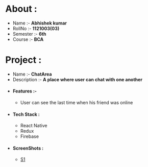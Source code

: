 # About : 
  * Name :- **Abhishek kumar**
  * RollNo :- **1121003(03)**
  * Semester :- **6th**
  * Course :- **BCA**
# Project : 
  * Name :- **ChatArea**
  * Description :- **A place where user can chat with one another**
  * #### Features :-
    * User can see the last time when his friend was online
  * #### Tech Stack : 
    * React Native
    * Redux
    * Firebase
  * #### ScreenShots : 
     * [S1](/images/logo.png)